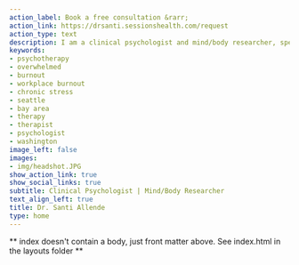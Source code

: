 ```yaml
---
action_label: Book a free consultation &rarr;
action_link: https://drsanti.sessionshealth.com/request
action_type: text
description: I am a clinical psychologist and mind/body researcher, specializing in chronic stress and workplace burnout, who uses a variety of modalities to help you feel more integrated and better prepared to meet your unique challenges.
keywords:
- psychotherapy
- overwhelmed
- burnout
- workplace burnout
- chronic stress
- seattle
- bay area
- therapy
- therapist
- psychologist
- washington
image_left: false
images: 
- img/headshot.JPG
show_action_link: true
show_social_links: true
subtitle: Clinical Psychologist | Mind/Body Researcher
text_align_left: true
title: Dr. Santi Allende
type: home
---
```


** index doesn't contain a body, just front matter above.
See index.html in the layouts folder **
